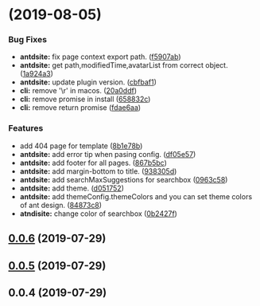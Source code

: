 # [](https://github.com/YvesCoding/antdsite/compare/v0.0.6...v) (2019-08-05)


### Bug Fixes

* **antdsite:** fix page context export path. ([f5907ab](https://github.com/YvesCoding/antdsite/commit/f5907ab))
* **antdsite:** get path,modifiedTime,avatarList from correct object. ([1a924a3](https://github.com/YvesCoding/antdsite/commit/1a924a3))
* **antdsite:** update plugin version. ([cbfbaf1](https://github.com/YvesCoding/antdsite/commit/cbfbaf1))
* **cli:** remove '\r' in macos. ([20a0ddf](https://github.com/YvesCoding/antdsite/commit/20a0ddf))
* **cli:** remove promise in install ([658832c](https://github.com/YvesCoding/antdsite/commit/658832c))
* **cli:** remove return promise ([fdae6aa](https://github.com/YvesCoding/antdsite/commit/fdae6aa))


### Features

* add 404 page for template ([8b1e78b](https://github.com/YvesCoding/antdsite/commit/8b1e78b))
* **antdsite:** add error tip when pasing config. ([df05e57](https://github.com/YvesCoding/antdsite/commit/df05e57))
* **antdsite:** add footer for all pages. ([867b5bc](https://github.com/YvesCoding/antdsite/commit/867b5bc))
* **antdsite:** add margin-bottom to title. ([938305d](https://github.com/YvesCoding/antdsite/commit/938305d))
* **antdsite:** add searchMaxSuggestions for searchbox ([0963c58](https://github.com/YvesCoding/antdsite/commit/0963c58))
* **antdsite:** add theme. ([d051752](https://github.com/YvesCoding/antdsite/commit/d051752))
* **antdsite:** add themeConfig.themeColors and you can set theme colors of ant design. ([84873c8](https://github.com/YvesCoding/antdsite/commit/84873c8))
* **atndisite:** change color of searchbox ([0b2427f](https://github.com/YvesCoding/antdsite/commit/0b2427f))



## [0.0.6](https://github.com/YvesCoding/antdsite/compare/v0.0.5...v0.0.6) (2019-07-29)



## [0.0.5](https://github.com/YvesCoding/antdsite/compare/v0.0.4...v0.0.5) (2019-07-29)



## 0.0.4 (2019-07-29)



